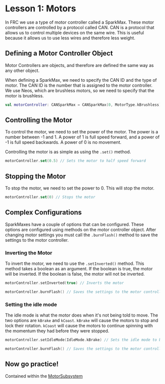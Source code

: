 # Lesson 1: Motors

In FRC we use a type of motor controller called a SparkMax. These motor controllers are controlled by a protocol called CAN. CAN is a protocol that allows us to control multiple devices on the same wire. This is useful because it allows us to use less wires and therefore less weight.

## Defining a Motor Controller Object

Motor Controllers are objects, and therefore are defined the same way as any other object.

When defining a SparkMax, we need to specify the CAN ID and the type of motor. The CAN ID is the number that is assigned to the motor controller. We use Neos, which are brushless motors, so we need to specify that the motor is brushless.

```kotlin
val motorController: CANSparkMax = CANSparkMax(0, MotorType.kBrushless)
```

## Controlling the Motor

To control the motor, we need to set the power of the motor. The power is a number between -1 and 1. A power of 1 is full speed forward, and a power of -1 is full speed backwards. A power of 0 is no movement.

Controlling the motor is as simple as using the `.set()` method.

```kotlin
motorController.set(0.5) // Sets the motor to half speed forward
```

## Stopping the Motor

To stop the motor, we need to set the power to 0. This will stop the motor.

```kotlin
motorController.set(0) // Stops the motor
```

## Complex Configurations

SparkMaxes have a couple of options that can be configured. These options are configured using methods on the motor controller object. After changing motor settings you must call the `.burnFlash()` method to save the settings to the motor controller.

### Inverting the Motor

To invert the motor, we need to use the `.setInverted()` method. This method takes a boolean as an argument. If the boolean is true, the motor will be inverted. If the boolean is false, the motor will not be inverted.

```kotlin
motorController.setInverted(true) // Inverts the motor

motorController.burnFlash() // Saves the settings to the motor controller
```

### Setting the idle mode

The idle mode is what the motor does when it's not being told to move. The two options are `kBrake` and `kCoast`. `kBrake` will cause the motors to stop and lock their rotation. `kCoast` will cause the motors to continue spinning with the momentum they had before they were stopped.

```kotlin
motorController.setIdleMode(IdleMode.kBrake) // Sets the idle mode to brake

motorController.burnFlash() // Saves the settings to the motor controller
```

## Now go practice!

Contained within the [MotorSubsystem](src/main/java/frc/robot/subsystems/MotorSubsystem.kt)


